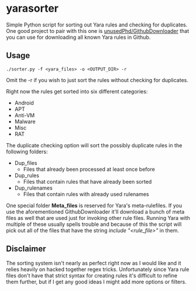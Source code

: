# yarasorter
Simple Python script for sorting out Yara rules and checking for duplicates.
One good project to pair with this one is [unusedPhd/GithubDownloader](https://github.com/unusedPhD/GithubDownloader) that you can use for downloading all known Yara rules in Github.

## Usage

`./sorter.py -f <yara_files> -o <OUTPUT_DIR> -r`

Omit the -r if you wish to just sort the rules without checking for duplicates.

Right now the rules get sorted into six different categories:

* Android
* APT
* Anti-VM
* Malware
* Misc
* RAT

The duplicate checking option will sort the possibly duplicate rules in the following folders:

* Dup_files
	- Files that already been processed at least once before
* Dup_rules
	- Files that contain rules that have already been sorted
* Dup_rulenames
	- Files that contain rules with already used rulenames

One special folder **Meta_files** is reserved for Yara's meta-rulefiles. If you use the aforementioned GithubDownloader it'll download a bunch of meta files as well that are used just for invoking other rule files. Running Yara with multiple of these usually spells trouble and because of this the script will pick out all of the files that have the string *include "<rule_file>"* in them.

## Disclaimer

The sorting system isn't nearly as perfect right now as I would like and it relies heavily on hacked together regex tricks. Unfortunately since Yara rule files don't have that strict syntax for creating rules it's difficult to refine them further, but if I get any good ideas I might add more options or filters.

